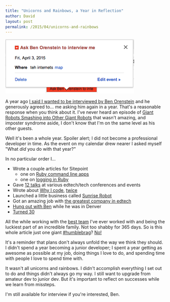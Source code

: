 ```yaml
---
title: "Unicorns and Rainbows, a Year in Reflection"
author: David
layout: post
permalink: /2015/04/unicorns-and-rainbows
---
```

![Google Calendar event reminder](/post-images/ben-interview-calendar.png)

A year ago [I said I wanted to be interviewed by Ben Orenstein](https://twitter.com/lyonsinbeta/status/451763232466669568) and he generously agreed to... me asking him again in a year. That's a reasonable response when you think about it. I've never heard an episode of [Giant Robots Smashing into Other Giant Robots](http://giantrobots.fm/) that wasn't amazing, and imposter syndrome aside, I don't know that I'm on the same level as his other guests.

Well it's been a whole year. Spoiler alert; I did not become a professional developer in time. As the event on my calendar drew nearer I asked myself "What _did_ you do with that year?"

In no particular order I...

- Wrote a couple articles for Sitepoint
  - one on [Ruby command line apps](http://www.sitepoint.com/command-line-apps-optionparse/)
  - one on [logging in Ruby](http://www.sitepoint.com/rubyists-love-logging/)
- Gave [12 talks](//speakerdeck.com/lyonsinbeta) at various edtech/tech conferences and events
- Wrote about [Why I code](http://lyonsinbeta.com/2014/05/why-i-code/), [twice](http://lyonsinbeta.com/2014/05/why-i-code-part-2/)
- Launched a little business called [Sunrise Robot](//sunriserobot.net)
- Got an amazing job with [the greatest company in edtech](http://www.instructure.com/)
- [Hung out with Ben](https://twitter.com/r00k/status/527306177856954368) while he was in Denver
- [Turned 30](https://youtu.be/d6zQSHRIwqk)

All the while working with the [best team](//cuonline.edu) I've ever worked with and being the luckiest part of an incredible family. Not too shabby for 365 days. So is this whole article just one giant [#humblebrag](https://twitter.com/search?f=realtime&q=humblebrag&src=typd)? [No!](http://www.quickmeme.com/img/c5/c5f0d947e06737cf448ab355cd385f063cfd9d2cf4da081b7a5b53bc9fce95fb.jpg)

It's a reminder that plans don't always unfold the way we think they should. I didn't spend a year becoming a junior developer; I spent a year getting as awesome as possible at my job, doing things I love to do, and spending time with people I love to spend time with.

It wasn't all unicorns and rainbows. I didn't accomplish everything I set out to do and things didn't always go my way. I still want to upgrade from amateur dev to junior dev. But it's important to reflect on successes while we learn from missteps.

I'm still available for interview if you're interested, Ben.
